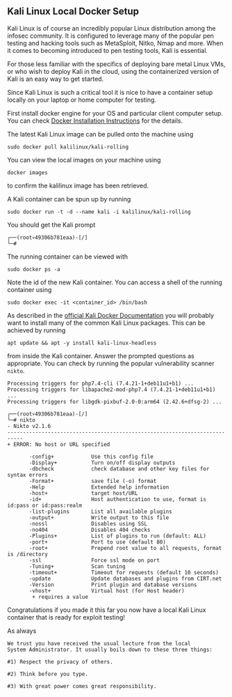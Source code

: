 ## Kali Linux Local Docker Setup
Kali Linux is of course an incredibly popular Linux distribution among the infosec community.
It is configured to leverage many of the popular pen testing and hacking tools such as 
MetaSploit, Nitko, Nmap and more.
When it comes to becoming introduced to pen testing tools, Kali is essential.

For those less familiar with the specifics of deploying bare metal Linux VMs, 
or who wish to deploy Kali in the cloud, using the containerized version of Kali
is an easy way to get started.

Since Kali Linux is such a critical tool it is nice to have a container setup locally
on your laptop or home computer for testing.

First install docker engine for your OS and particular client computer setup.
You can check [Docker Installation Instructions](https://docs.docker.com/engine/install/)
for the details.


The latest Kali Linux image can be pulled onto the machine using

```
sudo docker pull kalilinux/kali-rolling
```

You can view the local images on your machine using 

```
docker images
```

to confirm the kalilinux image has been retrieved.

A Kali container can be spun up by running 

```
sudo docker run -t -d --name kali -i kalilinux/kali-rolling
```

You should get the Kali prompt
```
┌──(root💀49306b781eaa)-[/]
└─#        
```

The running container can be viewed with

```
sudo docker ps -a
```

Note the id of the new Kali container.
You can access a shell of the running container using

```
sudo docker exec -it <container_id> /bin/bash
```

As described in the [official Kali Docker Documentation](https://www.kali.org/docs/containers/official-kalilinux-docker-images/)
you will probably want to install many of the common Kali Linux packages.
This can be achieved by running 

```
apt update && apt -y install kali-linux-headless
```

from inside the Kali container.
Answer the prompted questions as appropriate.
You can check by running the popular vulnerability scanner `nikto`.

```
Processing triggers for php7.4-cli (7.4.21-1+deb11u1+b1) ...
Processing triggers for libapache2-mod-php7.4 (7.4.21-1+deb11u1+b1) ...
Processing triggers for libgdk-pixbuf-2.0-0:arm64 (2.42.6+dfsg-2) ...

┌──(root💀49306b781eaa)-[/]
└─# nikto
- Nikto v2.1.6
---------------------------------------------------------------------------
+ ERROR: No host or URL specified

       -config+            Use this config file
       -Display+           Turn on/off display outputs
       -dbcheck            check database and other key files for syntax errors
       -Format+            save file (-o) format
       -Help               Extended help information
       -host+              target host/URL
       -id+                Host authentication to use, format is id:pass or id:pass:realm
       -list-plugins       List all available plugins
       -output+            Write output to this file
       -nossl              Disables using SSL
       -no404              Disables 404 checks
       -Plugins+           List of plugins to run (default: ALL)
       -port+              Port to use (default 80)
       -root+              Prepend root value to all requests, format is /directory
       -ssl                Force ssl mode on port
       -Tuning+            Scan tuning
       -timeout+           Timeout for requests (default 10 seconds)
       -update             Update databases and plugins from CIRT.net
       -Version            Print plugin and database versions
       -vhost+             Virtual host (for Host header)
   		+ requires a value

```

Congratulations if you made it this far you now have a local Kali Linux container that is ready for
exploit testing!

As always

```
We trust you have received the usual lecture from the local 
System Administrator. It usually boils down to these three things:

#1) Respect the privacy of others.

#2) Think before you type.

#3) With great power comes great responsibility.
```
